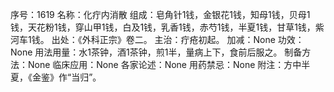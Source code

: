 序号：1619
名称：化疔内消散
组成：皂角针1钱，金银花1钱，知母1钱，贝母1钱，天花粉1钱，穿山甲1钱，白及1钱，乳香1钱，赤芍1钱，半夏1钱，甘草1钱，紫河车1钱。
出处：《外科正宗》卷二。
主治：疔疮初起。
加减：None
功效：None
用法用量：水1茶钟，酒1茶钟，煎1半，量病上下，食前后服之。
制备方法：None
临床应用：None
各家论述：None
用药禁忌：None
附注：方中半夏，《金鉴》作“当归”。
